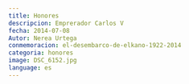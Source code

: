 ```yaml
---
title: Honores
descripcion: Emprerador Carlos V
fecha: 2014-07-08
Autor: Nerea Urtega
conmemoracion: el-desembarco-de-elkano-1922-2014
categoria: honores
image: DSC_6152.jpg
language: es
---
```

